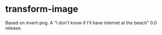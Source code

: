 transform-image
==========

Based on invert-png. A "I don't know if I'll have internet at the beach" 0.0 release.
